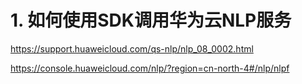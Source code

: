 # 1. 如何使用SDK调用华为云NLP服务
















https://support.huaweicloud.com/qs-nlp/nlp_08_0002.html



https://console.huaweicloud.com/nlp/?region=cn-north-4#/nlp/nlpf





























